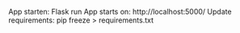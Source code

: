 App starten: Flask run
App starts on: http://localhost:5000/ 
Update requirements: pip freeze > requirements.txt